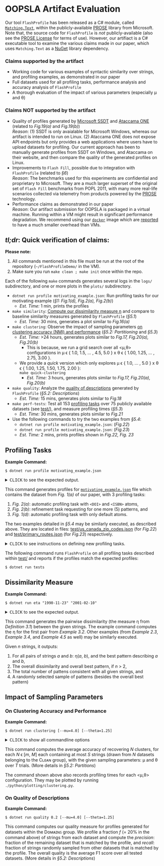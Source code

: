# OOPSLA Artifact Evaluation

Our tool `FlashProfile` has been released as a C# module, called [`Matching.Text`][MText], within the publicly-available [PROSE] library from Microsoft. Note that, the source code for `FlashProfile` is _not_ publicly-available (also see the [PROSE License] for terms of use). However, our artifiact is a C# executable tool to examine the various claims made in our paper, which uses `Matching.Text` as a [NuGet] library dependency.

### Claims supported by the artifact
- Working code for various examples of syntactic similarity over strings, and profiling examples, as demonstrated in our paper
- Full datasets used for all profiling tasks, performance analysis and accuracy analysis of `FlashProfile`
- A thorough evaluation of the impact of various parameters (especially &mu; and &theta;)


### Claims NOT supported by the artifact
- Quality of profiles generated by [Microsoft SSDT] and [Ataccama ONE] (related to _Fig.19(a)_ and _Fig.19(b)_)  
  _Reason_: (1) SSDT is only avaialable for Microsoft Windows, whereas our artifact
  is intended to run on Linux. (2) Ataccama ONE does not expose API endpoints but only provides a web applications where users have to upload datasets for profiling. Our current approach has been to manually generate profiles from SSDT on Windows, and Ataccama on their website, and then compare the quality of the generated profiles on Linux.
- Improvements to `Flash Fill`, possible due to integration with `FlashProfile` (related to _&sect;6_)  
  _Reason_: The benchmarks used for this experiments are confidential and proprietary to Microsoft. They are a much larger superset of the original set of `Flash Fill` benchmarks from POPL 2011, with many more real-life scenarios collected via telemetry from products powered by the [PROSE] technology.
- Performance claims as demonstrated in our paper  
  _Reason_: Our artifact submission for OOPSLA is packaged in a virtual machine. Running within a VM might result in significant performance degradation. We recommend using our [`docker`][Docker] image which are [reported](http://domino.research.ibm.com/library/cyberdig.nsf/papers/0929052195DD819C85257D2300681E7B/$File/rc25482.pdf) to have a much smaller overhead than VMs.


## _tl;dr_: Quick verification of claims:  

**Please note:**
1. All commands mentioned in this file must be run at the root of the repository (`~/FlashProfileDemo/` in the VM).
2. Make sure you run `make clean ; make init` once within the repo.

Each of the following `make` commands generates several logs in the `logs/` subdirectory, and one or more plots in the `plots/` subdirectory.

- `dotnet run profile motivating_example.json`: Run profiling tasks for our motivating example (_&sect;1: Fig.1(d), Fig.2(a), Fig.2(b)_)
  - _Est. Time:_ 1 min, prints the profiles
- `make similarity`: [Compute our dissimilarity measure &eta;](#dissimilarity-measure) and compare to baseline similarity measures generated by `FlashProfile` (_&sect;5.1_)
  - _Est. Time:_ 30 mins, generates a plot similar to _Fig.16(a)_
- `make clustering`: Observe the impact of sampling parameters [on clustering accuracy (NMI) and performance](#on-clustering-accuracy-and-performance) (_&sect;5.2: Partitioning_ and _&sect;5.3_)
  - _Est. Time:_ >24 hours, generates plots similar to _Fig.17, Fig.20(a), Fig.20(b)_
    - This is because, we run a grid search over all <&mu;,&theta;> configurations in &mu; &straightepsilon; { 1.0, 1.5, ... , 4.5, 5.0 } x &theta; &straightepsilon; { 1.00, 1.25, ... , 2.75, 3.00 }.
  - We provide a _quick_ version which only explores &mu; &straightepsilon; { 1.0, ... , 5.0 } x &theta; &straightepsilon; { 1.00, 1.25, 1.50, 1.75, 2.00 }:  
    `make quick-clustering`
    - _Est. Time:_ 3 hours, generates plots similar to _Fig.17, Fig.20(a), Fig.20(b)_
- `make quality`: Analyze the [quality of descriptions](#on-quality-of-descriptions) generated by `FlashProfile` (_&sect;5.2: Descriptions_)
  - _Est. Time:_ 15 mins, generates plots similar to _Fig.18_
- `make perf-tests`: Test all 153 [profiling tasks](#profiling-tasks) over 75 publicly available datasets (see [test/](test/)), and measure profiling times (_&sect;5.3_)
  - _Est. Time:_ 30 mins, generates plots similar to _Fig.21_
- Use the following commands to try the two examples from _&sect;5.4_:
  - `dotnet run profile motivating_example.json`: (_Fig.22_)
  - `dotnet run profile motivating_example.json`: (_Fig.23_)
  - _Est. Time:_ 2 mins, prints profiles shown in _Fig.22, Fig. 23_



## Profiling Tasks

**Example Command:**
```
$ dotnet run profile motivating_example.json
```

<details>

<summary> <kbd>CLICK</kbd> to see the expected output. </summary>

```
# motivating_example.json (1451 strings)
=======================================

> Number of patterns allowed = <auto>
---------------------------------------
    [    5 |   0.34 %] ==> 'not_available'
                        @ not_available
    [  121 |   8.34 %] ==> 'doi:' · [Space]+ · <DOI>
                        @ doi:    10.13039/100001409
    [  301 |  20.74 %] ==> 'ISBN:' · [Space]{1} · <ISBN10>
                        @ ISBN: 3-540-33663-X
    [ 1024 |  70.57 %] ==> 'PMC' · [Digit]{7}
                        @ PMC1355782
.......................................

> Number of patterns allowed = 5
---------------------------------------
    [  110 |   7.58 %] ==> 'doi:' · [Space]+ · '10.13039/' · [Digit]+
                        @ doi:    10.13039/100001409
    [   11 |   0.76 %] ==> 'doi:' · [Space]+ · '10.1016/' · [Upper]{1} · [Digit]{4} · '-' · [Digit]{4} · '(' · [Digit]{2} · ')' · [Digit]{5} · '-' · [Digit]{1}
                        @ doi: 10.1016/S1387-7003(03)00113-8
    [    5 |   0.34 %] ==> 'not_available'
                        @ not_available
    [  301 |  20.74 %] ==> 'ISBN:' · [Space]{1} · <ISBN10>
                        @ ISBN: 3-540-33663-X
    [ 1024 |  70.57 %] ==> 'PMC' · [Digit]{7}
                        @ PMC1355782
.......................................

> Number of patterns allowed = <auto>
---------------------------------------
    [    5 |   0.34 %] ==> 'not_available'
                        @ not_available
    [   11 |   0.76 %] ==> 'doi:' · [Space]+ · '10.1016/' · [Upper]{1} · [Digit]{4} · '-' · [Digit]{4} · '(' · [Digit]{2} · ')' · [Digit]{5} · '-' · [Digit]{1}
                        @ doi: 10.1016/S1387-7003(03)00113-8
    [  267 |  18.40 %] ==> 'ISBN:' · [Space]{1} · [Digit]{1} · '-' · [Digit]{3} · '-' · [Digit]{5} · '-' · [Digit]{1}
                        @ ISBN: 0-037-32102-8
    [   34 |   2.34 %] ==> 'ISBN:' · [Space]{1} · [Digit]{1} · '-' · [Digit]{3} · '-' · [Digit]{5} · '-X'
                        @ ISBN: 3-540-33663-X
    [  110 |   7.58 %] ==> 'doi:' · [Space]+ · '10.13039/' · [Digit]+
                        @ doi:    10.13039/100001409
    [ 1024 |  70.57 %] ==> 'PMC' · [Digit]{7}
                        @ PMC1355782
.......................................

```
</details>

This command generates profiles for [`motivating_example.json`](motivating_example.json) file which contains
the dataset from _Fig. 1(a)_ of our paper, with 3 profiling tasks:

1. _Fig. 2(a)_: automatic profiling task with `<DOI>` and `<ISBN>` atoms,
2. _Fig. 2(b)_: refinement task requesting for one more (5) patterns, and
3. _Fig. 1(d)_: automatic profiling task with only default atoms.

The two examples detailed in _&sect;5.4_ may be similarly executed, as described above. They are located in files: [test/us_canada_zip_codes.json](test/us_canada_zip_codes.json) (for _Fig.22_) and [test/primary_routes.json](test/primary_routes.json) (for _Fig.23_) respectively.

<details>

<summary> <kbd>CLICK</kbd> to see instructions on defining new profiling tasks. </summary>

The format for the JSON file specifying the dataset and the tasks is as shown below:

```json
{
    "Results": [
        {
            // Automatic profiling task,
            // requires no special options.
        },
        {
            // Refinement task.
            "Disjuncts": n,
        },
        {
            // Refinement task with custom atoms.
            "Disjuncts": num_disjuncts__int,
            "CustomRegexTokens": [
                {
                "Name": "atom_name",
                "Regex": "atom_regex",
                "Score": atom_score__float
                },
                ...
            ]
        },
        ...
    ],
    "Data": [
        "string_1",
        "string_2",
        ...
    ]
}
```
Please see [motivating_example.json](motivating_example.json) file, and the files within [test/](test/) directory for concrete examples. All datasets in [test/](test/) additionally have a `"Source"` key in the JSON file which indicates the original source (a publicly-available internet link) for the dataset.

</details>

The following command runs `FlashProfile` on all profiling tasks described within [test/](test/) and reports if the profiles match the expected profiles:
```
$ dotnet run tests
```



## Dissimilarity Measure

**Example Command:**
```
$ dotnet run eta "1990-11-23" "2001-02-10"
```

<details>

<summary> <kbd>CLICK</kbd> to see the expected output. </summary>

```
> { '1990-11-23' , '2001-02-10' } => [Digit]{4} & Const[-] & [Digit]{2} & Const[-] & [Digit]{2}
> Pairwise Dissimilarity = 4.955752

> Total Number of Consistent Patterns = 99292.

> 5 Randomly Selected Patterns:
  *  18928.37406 : [Alpha|Digit]+ · [Dot|Dash]{1} · [Digit]+ · [Alpha|Dash]{1} · [Any]+
  *    268.14257 : [Alpha|Digit]+ · [Dot|Dash]{1} · [HexDigit]+ · '-' · [HexDigit]+
  *    986.08443 : [Alpha|Digit|Space]{4} · [Alpha|Dash]{1} · [Alpha|Digit]{2} · [Symbol]{1} · [Alpha|Digit|Space]{2}
  *  22116.55657 : [Base64]+ · [Dot|Dash]+ · [Alpha|Digit|Space]+ · [Symbol]+ · [Any]+
  *   3331.24139 : [Base64]+ · [Punct]{1} · [Alpha|Digit|Space]{2} · [Dot|Dash]+ · [Digit]+
```
</details>

This command generates the pairwise dissimilarity (the measure &eta; from _Definition 3.1_) between the given strings. The example command computes the &eta; for the first pair from _Example 3.2_. Other examples (from _Example 2.3_, _Example 3.4_, and _Example 4.5_ as well) may be similarly executed.

Given _n_ strings, it outputs:

1. For all pairs of strings _a_ and _b_: &eta;(_a_, _b_), and the best pattern describing _a_ and _b_,
2. The overall dissimilarity and overall best pattern, if _n_ > 2,
3. The total number of pattens consistent with all given strings, and
4. A randomly selected sample of patterns (besides the overall best pattern)



## Impact of Sampling Parameters

### On Clustering Accuracy and Performance

**Example Command:**
```
$ dotnet run clustering [--mu=4.0] [--theta=1.25]
```

<details>

<summary><kbd>CLICK</kbd> to show all commandline options </summary>

```
 -t, --trials-per-clustering      (Default: 10) Number of trials per a particular number of clusters.

  -s, --num-strings-per-cluster    (Default: 256) The theta parameter for FlashProfile.

  -m, --min-clusters               (Default: 2) The minimum number of clusters to test.

  -M, --max-clusters               (Default: 8) The maximum number of clusters to test.

  -e, --theta                      (Default: 1.25) The theta parameter for FlashProfile.

  -u, --mu                         (Default: 4) The mu parameter for FlashProfile.
```
</details>

This command computes the average accuracy of recovering _N_ clusters, for each _N_ &straightepsilon; [_m_, _M_] each containing at most _S_ strings (drawn from _N_ datasets belonging to the Cʟᴇᴀɴ group), with the given sampling parameters: &mu; and &theta; over _T_ trials. (More details in _&sect;5.2: Partitions_)

The command shown above also records profiling times for each <&mu;,&theta;> configuration. They may be plotted by running `./python/plotting/clustering.py`.

### On Quality of Descriptions

**Example Command:**
```
$ dotnet run quality 0.2 [--mu=4.0] [--theta=1.25]
```

This command computes our quality measure for profiles generated for datasets within the Dᴏᴍᴀɪɴꜱ group. We profile a fraction _f_ (= 20% in the command above) of strings from each dataset and compute the _precision_: fraction of the remaining dataset that is matched by the profile, and _recall_: fraction of strings randomly sampled from other datasets that is matched by the profile. The overall quality is the average F1 score over all tested datasets. (More details in _&sect;5.2: Descriptions_)



[Ataccama ONE]: https://one.ataccama.com/
[Docker]: https://www.docker.com/
[Microsoft SSDT]: https://docs.microsoft.com/en-gb/sql/ssdt
[MText]: https://microsoft.github.io/prose/documentation/matching-text/intro/
[NuGet]: https://www.nuget.org
[PROSE]: https://microsoft.github.io/prose/
[PROSE License]: https://microsoft.github.io/prose/SDKLicense.pdf